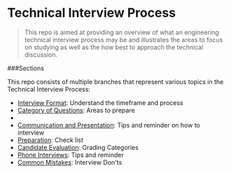 # Technical Interview Process

>This repo is aimed at providing an overview of what an engineering technical interview
>process may be and illustrates the areas to focus on studying as well as the 
>how best to approach the technical discussion.

###Sections

This repo consists of multiple branches that represent various topics in the Technical Interview Process:

  - [Interview Format]: Understand the timeframe and process
  - [Category of Questions]: Areas to prepare
  - [Algorithms]: Approaches  
  - [Communication and Presentation]: Tips and reminder on how to interview  
  - [Preparation]: Check list
  - [Candidate Evaluation]: Grading Categories
  - [Phone Interviews]: Tips and reminder    
  - [Common Mistakes]: Interview Don'ts 



[Interview Format]: <https://github.com/WilliamHoang/interview_process/tree/Interview_Format>
[Category of Questions]: <https://github.com/WilliamHoang/interview_process/tree/Categories_of_Questions>
[Algorithms]: <https://github.com/WilliamHoang/interview_process/tree/Algorithms>
[Communication and Presentation]: <https://github.com/WilliamHoang/interview_process/tree/Communications_and_Presentation>
[Preparation]: <https://github.com/WilliamHoang/interview_process/tree/Preparation>
[Candidate Evaluation]: <https://github.com/WilliamHoang/interview_process/tree/Candidate_Evaluation>
[Phone Interviews]: <https://github.com/WilliamHoang/interview_process/tree/Phone_Interviews>
[Common Mistakes]: <https://github.com/WilliamHoang/interview_process/tree/Common_Mistakes>

